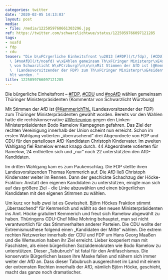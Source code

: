 ```yaml
---
categories: twitter
date: '2020-02-05 14:13:03'
layout: post
media:
- file: /media/1225059760661303296.jpg
ref: https://twitter.com/schwarzlichtwue/status/1225059766097121285
tags:
- noafd
- fdp
- cdu
teaser: "Die b\xFCrgerliche Einheitsfront \u2013 [#FDP](/t/fdp), [#CDU](/t/cdu) und\
  \ [#noAfD](/t/noafd) w\xE4hlen gemeinsam Th\xFCringer Ministerpr\xE4sidenten (Kommentar\
  \ von Schwarzlicht W\xFCrzburg)\n\n\n\nMit Stimmen der AfD ist [@KemmerichThL](https://twitter.com/KemmerichThL)\
  \  (Landesvorsitzender der FDP) zum Th\xFCringer Ministerpr\xE4sidenten gew\xE4\
  hlt worden. "
title: 1225059766097121285
---
```

Die bürgerliche Einheitsfront – [#FDP](/t/fdp), [#CDU](/t/cdu) und [#noAfD](/t/noafd) wählen gemeinsam Thüringer Ministerpräsidenten (Kommentar von Schwarzlicht Würzburg)



Mit Stimmen der AfD ist [@KemmerichThL](https://twitter.com/KemmerichThL)  (Landesvorsitzender der FDP) zum Thüringer Ministerpräsidenten gewählt worden. 
Bereits vor den Wahlen hatte die rechtskonservative [#Werteunion](/t/werteunion) gegen den Linken-Ministerpräsidenten Bodo Ramelow Kampagnen gefahren. Das Ziel der rechten Vereinigung innerhalb der Union scheint nun erreicht.
Schon im ersten Wahlgang votierten „überraschend“ drei Abgeordnete von FDP und CDU für den parteilosen AfD-Kandidaten Christoph Kindervater. Im zweiten Wahlgang fiel Ramelow erneut knapp durch.
44 Abgeordnete votierten für Ramelow, 24 enthielten sich und „nur“ noch 22 unterstützten den AfD-Kandidaten.



Im dritten Wahlgang kam es zum Paukenschlag. Die FDP stellte ihren Landesvorsitzenden Thomas Kemmerich auf. Die AfD ließ Christoph Kindervater weiter im Rennen.
Dann der geschickte Schachzug der Höcke-Fraktion: Anstatt den eigenen Kandidaten zu unterstützen, einigte man sich auf das größere Ziel - die Linke abzuwählen und einen bürgerlichen Kandidaten mit den eigenen Stimmen zu wählen. 



Um kurz vor halb zwei ist es Gewissheit.
Björn Höckes Fraktion stimmt „überraschend“ für Kemmerich und wählt so den neuen Ministerpräsidenten ins Amt. Höcke gratuliert Kemmerich und freut sich Ramelow abgewählt zu haben.
Thüringens CDU-Chef Mike Mohring behauptet, man sei nicht verantwortlich für das Stimmverhalten anderer Parteien. Die CDU wollte der Extremismusthese folgend einen „Kandidaten der Mitte“ wählen.
Die extrem rechten Netzwerker innerhalb der CDU und FDP um Hans Georg Maaßen und die Werteunion haben ihr Ziel erreicht. Lieber kooperiert man mit Faschisten, als einen bürgerlichen Sozialdemokraten wie Bodo Ramelow zu unterstützen.
Dieser „Tabubruch“ ist fatal für den Antifaschismus. Die konservativ Bürgerlichen lassen ihre Maske fallen und nähern sich immer weiter der AfD an.
Dass dieser Tabubruch ausgerechnet im Land mit einem der extremsten Rechten innerhalb der AfD, nämlich Björn Höcke, geschieht, macht das ganze noch dramatischer.